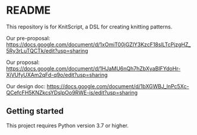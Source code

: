 # README #

This repository is for KnitScript, a DSL for creating knitting patterns.

Our pre-proposal: https://docs.google.com/document/d/1xOmiT00jGZlY3KzcF18slLTcPjzgHZ_5Ry3rLuTQCTk/edit?usp=sharing

Our proposal: https://docs.google.com/document/d/1HJaMU6nQh7hZbXyaBIFYdoHr-XjVUfyUXAm2qFd-q9o/edit?usp=sharing

Our design doc: https://docs.google.com/document/d/1bXGWBJ_lnPc5Xc-QCefcFH5KNZkcsYDslpOo9RWE-is/edit?usp=sharing

## Getting started ##

This project requires Python version 3.7 or higher.

